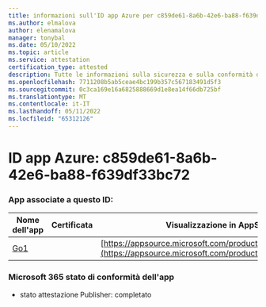 ```yaml
---
title: informazioni sull'ID app Azure per c859de61-8a6b-42e6-ba88-f639df33bc72
ms.author: elmalova
author: elenamalova
manager: tonybal
ms.date: 05/10/2022
ms.topic: article
ms.service: attestation
certification_type: attested
description: Tutte le informazioni sulla sicurezza e sulla conformità disponibili per c859de61-8a6b-42e6-ba88-f639df33bc72.
ms.openlocfilehash: 7711208b5ab5ceae4bc199b357c567183491d5f3
ms.sourcegitcommit: 0c3ca169e16a6825888669d1e8ea14f66db725bf
ms.translationtype: MT
ms.contentlocale: it-IT
ms.lasthandoff: 05/11/2022
ms.locfileid: "65312126"
---
```

# <a name="azure-app-id-c859de61-8a6b-42e6-ba88-f639df33bc72"></a>ID app Azure: c859de61-8a6b-42e6-ba88-f639df33bc72


### <a name="apps-associated-with-this-id"></a>App associate a questo ID:
| **Nome dell'app** | **Certificata** | **Visualizzazione in AppSource** |
|--------------|---------------|-----------------------|
| [Go1](../forward/WA200001484.md) |  | [https://appsource.microsoft.com/product/office/WA200001484](https://appsource.microsoft.com/product/office/WA200001484) |

### <a name="microsoft-365-app-compliance-status"></a>Microsoft 365 stato di conformità dell'app
- stato attestazione Publisher: completato
